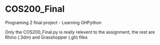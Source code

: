 # COS200_Final
Programing 2 final project - Learning GHPython

Only the COS200_Final.py is really relevent to the assignment, the rest are Rhino (.3dm) and Grasshopper (.gh) files
